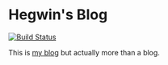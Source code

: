 # Hegwin's Blog

[![Build Status](https://travis-ci.org/hegwin/blog.png?branch=master)](https://travis-ci.org/hegwin/blog)

This is [my blog](http://hegwin.me/) but actually more than a blog.
